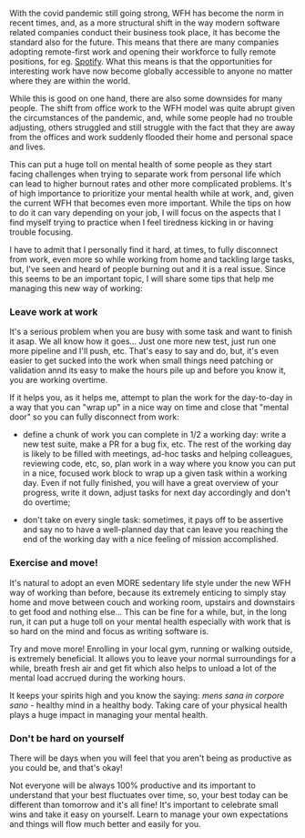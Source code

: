 With the covid pandemic still going strong, WFH has become the norm in recent times, and, as a more structural shift in the way modern software related companies conduct their business took place, it has become the standard also for the future. This means that there are many companies adopting remote-first work and opening their workforce to fully remote positions, for eg. [Spotify](https://hrblog.spotify.com/2021/02/12/introducing-working-from-anywhere/). What this means is that the opportunities for interesting work have now become globally accessible to anyone no matter where they are within the world.

While this is good on one hand, there are also some downsides for many people. The shift from office work to the WFH model was quite abrupt given the circumstances of the pandemic, and, while some people had no trouble adjusting, others struggled and still struggle with the fact that they are away from the offices and work suddenly flooded their home and personal space and lives.

This can put a huge toll on mental health of some people as they start facing challenges when trying to separate work from personal life which can lead to higher burnout rates and other more complicated problems. It's of high importance to prioritize your mental health while at work, and, given the current WFH that becomes even more important. While the tips on how to do it can vary depending on your job, I will focus on the aspects that I find myself trying to practice when I feel tiredness kicking in or having trouble focusing.

I have to admit that I personally find it hard, at times, to fully disconnect from work, even more so while working from home and tackling large tasks, but, I've seen and heard of people burning out and it is a real issue. Since this seems to be an important topic, I will share some tips that help me managing this new way of working:

### Leave work at work

It's a serious problem when you are busy with some task and want to finish it asap. We all know how it goes... Just one more new test, just run one more pipeline and I'll push, etc. That's easy to say and do, but, it's even easier to get sucked into the work when small things need patching or validation annd its easy to make the hours pile up and before you know it, you are working overtime.

If it helps you, as it helps me, attempt to plan the work for the day-to-day in a way that you can "wrap up" in a nice way on time and close that "mental door" so you can fully disconnect from work:

- define a chunk of work you can complete in 1/2 a working day: write a new test suite, make a PR for a bug fix, etc. The rest of the working day is likely to be filled with meetings, ad-hoc tasks and helping colleagues, reviewing code, etc, so, plan work in a way where you know you can put in a nice, focused work block to wrap up a given task within a working day. Even if not fully finished, you will have a great overview of your progress, write it down, adjust tasks for next day accordingly and don't do overtime;

- don't take on every single task: sometimes, it pays off to be assertive and say no to have a well-planned day that can leave you reaching the end of the working day with a nice feeling of mission accomplished.

### Exercise and move!

It's natural to adopt an even MORE sedentary life style under the new WFH way of working than before, because its extremely enticing to simply stay home and move between couch and working room, upstairs and downstairs to get food and nothing else... This can be fine for a while, but, in the long run, it can put a huge toll on your mental health especially with work that is so hard on the mind and focus as writing software is.

Try and move more! Enrolling in your local gym, running or walking outside, is extremely beneficial. It allows you to leave your normal surroundings for a while, breath fresh air and get fit which also helps to unload a lot of the mental load accrued during the working hours.

It keeps your spirits high and you know the saying: _mens sana in corpore sano_ - healthy mind in a healthy body. Taking care of your physical health plays a huge impact in managing your mental health.

### Don't be hard on yourself

There will be days when you will feel that you aren't being as productive as you could be, and that's okay! 

Not everyone will be always 100% productive and its important to understand that your best fluctuates over time, so, your best today can be different than tomorrow and it's all fine! It's important to celebrate small wins and take it easy on yourself. Learn to manage your own expectations and things will flow much better and easily for you.
